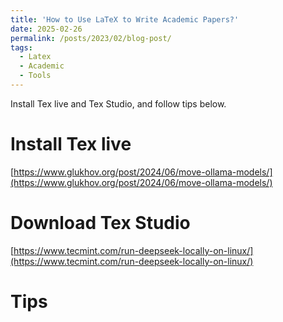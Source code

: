 ```yaml
---
title: 'How to Use LaTeX to Write Academic Papers?'
date: 2025-02-26
permalink: /posts/2023/02/blog-post/
tags:
  - Latex
  - Academic
  - Tools
---
```


Install Tex live and Tex Studio, and follow tips below.


# Install Tex live
[https://www.glukhov.org/post/2024/06/move-ollama-models/](https://www.glukhov.org/post/2024/06/move-ollama-models/)

# Download Tex Studio
[https://www.tecmint.com/run-deepseek-locally-on-linux/](https://www.tecmint.com/run-deepseek-locally-on-linux/)

# Tips

